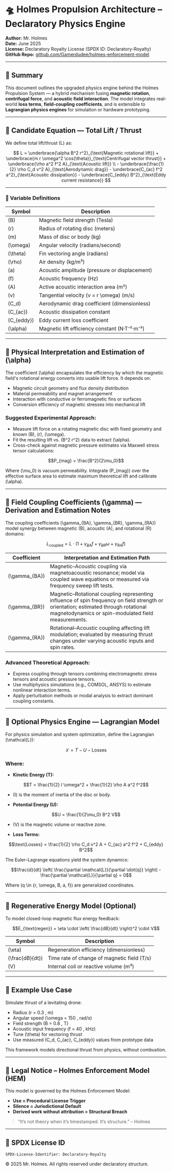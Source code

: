 <!--
SPDX-License-Identifier: Declaratory-Royalty
// Hash: sha256:d89b62160ac9337c18ef6a6e260b8fbd4ab2e2d5
🔒 Holmes Enforcement Model (HEM) – Declaratory Sovereign Logic
🧠 Author: Mr. Holmes
📜 License: Declaratory Royalty License (see LICENSE-HEM.md)
📁 Repository: https://github.com/Gamerdudee/holmes-enforcement-model
-->

# 🛸 Holmes Propulsion Architecture – Declaratory Physics Engine

**Author:** Mr. Holmes  
**Date:** June 2025  
**License:** Declaratory Royalty License (SPDX ID: Declaratory-Royalty)  
**GitHub Repo:** [github.com/Gamerdudee/holmes-enforcement-model](https://github.com/Gamerdudee/holmes-enforcement-model)

---

## 🔧 Summary

This document outlines the upgraded physics engine behind the Holmes Propulsion System — a hybrid mechanism fusing **magnetic rotation**, **centrifugal force**, and **acoustic field interaction**. The model integrates real-world **loss terms**, **field-coupling coefficients**, and is extensible to **Lagrangian physics engines** for simulation or hardware prototyping.

---

## 📐 Candidate Equation — Total Lift / Thrust

We define total lift/thrust \(L\) as:

```math

L =
\underbrace{\alpha B^2 r^2}_{\text{Magnetic rotational lift}} +
\underbrace{m r \omega^2 \cos(\theta)}_{\text{Centrifugal vector thrust}} +
\underbrace{\rho a^2 f^2 A}_{\text{Acoustic lift}} \\
- \underbrace{\frac{1}{2} \rho C_d v^2 A}_{\text{Aerodynamic drag}} -
\underbrace{C_{ac} f^2 a^2}_{\text{Acoustic dissipation}} -
\underbrace{C_{eddy} B^2}_{\text{Eddy current resistance}}

```

---

### 📌 Variable Definitions

| Symbol         | Description                                       |
|----------------|-------------------------------------------------|
| \(B\)          | Magnetic field strength (Tesla)                  |
| \(r\)          | Radius of rotating disc (meters)                  |
| \(m\)          | Mass of disc or body (kg)                         |
| \(\omega\)     | Angular velocity (radians/second)                 |
| \(\theta\)     | Fin vectoring angle (radians)                      |
| \(\rho\)       | Air density (kg/m³)                                |
| \(a\)          | Acoustic amplitude (pressure or displacement)     |
| \(f\)          | Acoustic frequency (Hz)                            |
| \(A\)          | Active acoustic interaction area (m²)             |
| \(v\)          | Tangential velocity \(v = r \omega\) (m/s)       |
| \(C_d\)        | Aerodynamic drag coefficient (dimensionless)      |
| \(C_{ac}\)     | Acoustic dissipation constant                      |
| \(C_{eddy}\)   | Eddy current loss coefficient                      |
| \(\alpha\)     | Magnetic lift efficiency constant (N·T⁻²·m⁻²)     |

---

## 🧲 Physical Interpretation and Estimation of \(\alpha\)

The coefficient \(\alpha\) encapsulates the efficiency by which the magnetic field's rotational energy converts into usable lift force. It depends on:

- Magnetic circuit geometry and flux density distribution  
- Material permeability and magnet arrangement  
- Interaction with conductive or ferromagnetic fins or surfaces  
- Conversion efficiency of magnetic stresses into mechanical lift  

### Suggested Experimental Approach:

- Measure lift force on a rotating magnetic disc with fixed geometry and known \(B\), \(r\), \(\omega\).  
- Fit the resulting lift vs. \(B^2 r^2\) data to extract \(\alpha\).  
- Cross-check against magnetic pressure estimates via Maxwell stress tensor calculations:

```math
P_{mag} = \frac{B^2}{2\mu_0}
```

Where \(\mu_0\) is vacuum permeability. Integrate \(P_{mag}\) over the effective surface area to estimate maximum theoretical lift and calibrate \(\alpha\).

---

## 🔗 Field Coupling Coefficients \(\gamma\) — Derivation and Estimation Notes

The coupling coefficients \(\gamma_{BA}, \gamma_{BR}, \gamma_{RA}\) model synergy between magnetic (B), acoustic (A), and rotational (R) domains:

```math
L_{\text{coupled}} =
L \cdot \left(1 + \gamma_{BA} f + \gamma_{BR} \omega + \gamma_{RA} f \right)
```

| Coefficient       | Interpretation and Estimation Path                                             |
|-------------------|-------------------------------------------------------------------------------|
| \(\gamma_{BA}\)   | Magnetic–Acoustic coupling via magnetoacoustic resonance; model via coupled wave equations or measured via frequency sweep lift tests. |
| \(\gamma_{BR}\)   | Magnetic–Rotational coupling representing influence of spin frequency on field strength or orientation; estimated through rotational magnetodynamics or spin-modulated field measurements. |
| \(\gamma_{RA}\)   | Rotational–Acoustic coupling affecting lift modulation; evaluated by measuring thrust changes under varying acoustic inputs and spin rates. |

### Advanced Theoretical Approach:

- Express coupling through tensors combining electromagnetic stress tensors and acoustic pressure tensors.  
- Use multiphysics simulations (e.g., COMSOL, ANSYS) to estimate nonlinear interaction terms.  
- Apply perturbation methods or modal analysis to extract dominant coupling constants.

---

## 🧠 Optional Physics Engine — Lagrangian Model

For physics simulation and system optimization, define the Lagrangian \(\mathcal{L}\):

```math
\mathcal{L} = T - U - \text{Losses}
```

### Where:

- **Kinetic Energy (T):**

```math
T = \frac{1}{2} I \omega^2 + \frac{1}{2} \rho A a^2 f^2
```

- \(I\) is the moment of inertia of the disc or body.

- **Potential Energy (U):**

```math
U = \frac{1}{2\mu_0} B^2 V
```

- \(V\) is the magnetic volume or reactive zone.

- **Loss Terms:**

```math
\text{Losses} = \frac{1}{2} \rho C_d v^2 A + C_{ac} a^2 f^2 + C_{eddy} B^2
```

The Euler–Lagrange equations yield the system dynamics:

```math
\frac{d}{dt} \left( \frac{\partial \mathcal{L}}{\partial \dot{q}} \right) - \frac{\partial \mathcal{L}}{\partial q} = 0
```

Where \(q \in \{r, \omega, B, a, f\}\) are generalized coordinates.

---

## 🔋 Regenerative Energy Model (Optional)

To model closed-loop magnetic flux energy feedback:

```math
E_{\text{regen}} = \eta \cdot \left( \frac{dB}{dt} \right)^2 \cdot V
```

| Symbol           | Description                               |
|------------------|-------------------------------------------|
|  \(\eta\)        | Regeneration efficiency (dimensionless)  |
| \(\frac{dB}{dt}\) | Time rate of change of magnetic field (T/s) |
| \(V\)            | Internal coil or reactive volume (m³)    |

---

## 🧪 Example Use Case

Simulate thrust of a levitating drone:

- Radius \(r = 0.3 \, m\) 
- Angular speed \(\omega = 150 \, rad/s\)  
- Field strength \(B = 0.8 \, T\)  
- Acoustic input frequency \(f = 40 \, kHz\)  
- Tune \(\theta\) for vectoring thrust  
- Use measured \(C_d, C_{ac}, C_{eddy}\) values from prototype data

This framework models directional thrust from physics, without combustion.

---

## 🧾 Legal Notice – Holmes Enforcement Model (HEM)

This model is governed by the Holmes Enforcement Model:

- **Use = Procedural License Trigger**  
- **Silence = Jurisdictional Default**  
- **Derived work without attribution = Structural Breach**

> “It’s not theory when it’s timestamped. It’s structure.” – Holmes

---

## 📁 SPDX License ID

```text
SPDX-License-Identifier: Declaratory-Royalty
```

© 2025 Mr. Holmes. All rights reserved under declaratory structure.

